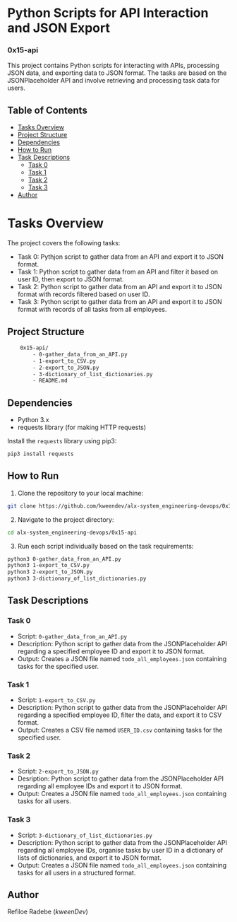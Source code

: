 # Python Scripts for API Interaction and JSON Export
### 0x15-api

This project contains Python scripts for interacting with APIs, processing JSON data, and exporting data to JSON format. The tasks are based on the JSONPlaceholder API and involve retrieving and processing task data for users.

## Table of Contents

- [Tasks Overview](#tasks-overview)
- [Project Structure](#project-structure)
- [Dependencies](#dependencies)
- [How to Run](#how-to-run)
- [Task Descriptions](#task-descriptions)
	- [Task 0](#task-0)
	- [Task 1](#task-1)
	- [Task 2](#task-2)
	- [Task 3](#task-3)
- [Author](#author)

# Tasks Overview

The project covers the following tasks:
- Task 0: Pythjon script to gather data from an API and export it to JSON format.
- Task 1: Python script to gather data from an API and filter it based on user ID, then export to JSON format.
- Task 2: Python script to gather data from an API and export it to JSON format with records filtered based on user ID.
- Task 3: Python script to gather data from an API and export it to JSON format with records of all tasks from all employees.

## Project Structure
```bash
	0x15-api/
		- 0-gather_data_from_an_API.py
		- 1-export_to_CSV.py
		- 2-export_to_JSON.py
		- 3-dictionary_of_list_dictionaries.py
		- README.md
```

## Dependencies

- Python 3.x
- requests library (for making HTTP requests)

Install the `requests` library using pip3:

```bash
pip3 install requests
```

## How to Run
1. Clone the repository to your local machine:
```bash
git clone https://github.com/kweendev/alx-system_engineering-devops/0x15-api.git
```

2. Navigate to the project directory:
```bash
cd alx-system_engineering-devops/0x15-api
```

3. Run each script individually based on the task requirements:
```bash
python3 0-gather_data_from_an_API.py
python3 1-export_to_CSV.py
python3 2-export_to_JSON.py
python3 3-dictionary_of_list_dictionaries.py
```

## Task Descriptions
### Task 0
- Script: `0-gather_data_from_an_API.py`
- Description: Python script to gather data from the JSONPlaceholder API regarding a specified employee ID and export it to JSON format.
- Output: Creates a JSON file named `todo_all_employees.json` containing tasks for the specified user.

### Task 1
- Script: `1-export_to_CSV.py`
- Description: Python script to gather data from the JSONPlaceholder API regarding a specified employee ID, filter the data, and export it to CSV format.
- Output: Creates a CSV file named `USER_ID.csv` containing tasks for the specified user.

### Task 2
- Script: `2-export_to_JSON.py`
- Desription: Python script to gather data from the JSONPlaceholder API regarding all employee IDs and export it to JSON format.
- Output: Creates a JSON file named `todo_all_employees.json` containing tasks for all users.

### Task 3
- Script: `3-dictionary_of_list_dictionaries.py`
- Description: Python script to gather data from the JSONPlaceholder API regarding all employee IDs, organise tasks by user ID in a dictionary of lists of dictionaries, and export it to JSON format.
- Output: Creates a JSON file named `todo_all_employees.json` containing tasks for all users in a structured format.

## Author
Refiloe Radebe (_kweenDev_)
